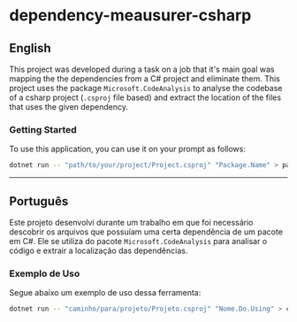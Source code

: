 # dependency-meausurer-csharp

## English

This project was developed during a task on a job that it's main goal was mapping the the dependencies from a C# project and eliminate them. This project uses the package `Microsoft.CodeAnalysis` to analyse the codebase of a csharp project (`.csproj` file based) and extract the location of the files that uses the given dependency.

### Getting Started

To use this application, you can use it on your prompt as follows:

```bash
dotnet run -- "path/to/your/project/Project.csproj" "Package.Name" > path/to/OutputFile.txt
```

---

## Português

Este projeto desenvolvi durante um trabalho em que foi necessário descobrir os arquivos que possuíam uma certa dependência de um pacote em C#. Ele se utiliza do pacote `Microsoft.CodeAnalysis` para analisar o código e extrair a localização das dependências.

### Exemplo de Uso

Segue abaixo um exemplo de uso dessa ferramenta:

```bash
dotnet run -- "caminho/para/projeto/Projeto.csproj" "Nome.Do.Using" > caminho/para/arquivoDeSaida.txt
```
